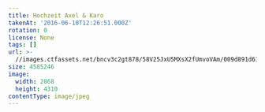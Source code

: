 ```yaml
---
title: Hochzeit Axel & Karo
takenAt: '2016-06-10T12:26:51.000Z'
rotation: 0
license: None
tags: []
url: >-
  //images.ctfassets.net/bncv3c2gt878/58V25JxU5MXsX2fUmvoVAm/009d891d61027b0a0457d9b2d8b5c042/hochzeit-axel--karo_28144062466_o
size: 4585246
image:
  width: 2868
  height: 4310
contentType: image/jpeg
---
```


